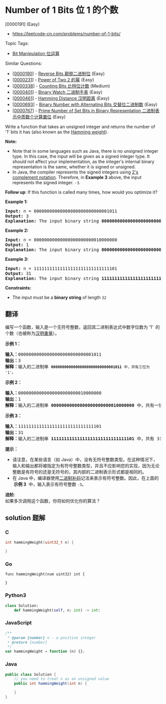 # Number of 1 Bits 位 1 的个数

[0000191] (Easy)

- https://leetcode-cn.com/problems/number-of-1-bits/

Topic Tags:

- [Bit Manipulation 位运算](https://leetcode-cn.com/tag/bit-manipulation/)

Similar Questions:

- [[0000190](https://leetcode-cn.com/problems/reverse-bits/)] - [Reverse Bits 颠倒二进制位](./0000190.reverse-bits.md) (Easy)
- [[0000231](https://leetcode-cn.com/problems/power-of-two/)] - [Power of Two 2 的幂](./0000231.power-of-two.md) (Easy)
- [[0000338](https://leetcode-cn.com/problems/counting-bits/)] - [Counting Bits 比特位计数](./0000338.counting-bits.md) (Medium)
- [[0000401](https://leetcode-cn.com/problems/binary-watch/)] - [Binary Watch 二进制手表](./0000401.binary-watch.md) (Easy)
- [[0000461](https://leetcode-cn.com/problems/hamming-distance/)] - [Hamming Distance 汉明距离](./0000461.hamming-distance.md) (Easy)
- [[0000693](https://leetcode-cn.com/problems/binary-number-with-alternating-bits/)] - [Binary Number with Alternating Bits 交替位二进制数](./0000693.binary-number-with-alternating-bits.md) (Easy)
- [[0000767](https://leetcode-cn.com/problems/prime-number-of-set-bits-in-binary-representation/)] - [Prime Number of Set Bits in Binary Representation 二进制表示中质数个计算置位](./0000767.prime-number-of-set-bits-in-binary-representation.md) (Easy)

Write a function that takes an unsigned integer and returns the number of '1' bits it has (also known as the [Hamming weight](http://en.wikipedia.org/wiki/Hamming_weight)).

**Note:**

- Note that in some languages such as Java, there is no unsigned integer type. In this case, the input will be given as a signed integer type. It should not affect your implementation, as the integer's internal binary representation is the same, whether it is signed or unsigned.
- In Java, the compiler represents the signed integers using [2's complement notation](https://en.wikipedia.org/wiki/Two%27s_complement). Therefore, in **Example 3** above, the input represents the signed integer. `-3`.

**Follow up**: If this function is called many times, how would you optimize it?

**Example 1:**

<pre><strong>Input:</strong> n = 00000000000000000000000000001011
<strong>Output:</strong> 3
<strong>Explanation:</strong> The input binary string <strong>00000000000000000000000000001011</strong> has a total of three '1' bits.
</pre>

**Example 2:**

<pre><strong>Input:</strong> n = 00000000000000000000000010000000
<strong>Output:</strong> 1
<strong>Explanation:</strong> The input binary string <strong>00000000000000000000000010000000</strong> has a total of one '1' bit.
</pre>

**Example 3:**

<pre><strong>Input:</strong> n = 11111111111111111111111111111101
<strong>Output:</strong> 31
<strong>Explanation:</strong> The input binary string <strong>11111111111111111111111111111101</strong> has a total of thirty one '1' bits.
</pre>

**Constraints:**

- The input must be a **binary string** of length `32`

## 翻译

编写一个函数，输入是一个无符号整数，返回其二进制表达式中数字位数为 ‘1’  的个数（也被称为[汉明重量](https://baike.baidu.com/item/%E6%B1%89%E6%98%8E%E9%87%8D%E9%87%8F)）。

**示例 1：**

<pre><strong>输入：</strong>00000000000000000000000000001011
<strong>输出：</strong>3
<strong>解释：</strong>输入的二进制串 <code><strong>00000000000000000000000000001011</strong>&nbsp;中，共有三位为 '1'。</code>
</pre>

**示例 2：**

<pre><strong>输入：</strong>00000000000000000000000010000000
<strong>输出：</strong>1
<strong>解释：</strong>输入的二进制串 <strong>00000000000000000000000010000000</strong>&nbsp;中，共有一位为 '1'。
</pre>

**示例 3：**

<pre><strong>输入：</strong>11111111111111111111111111111101
<strong>输出：</strong>31
<strong>解释：</strong>输入的二进制串 <strong>11111111111111111111111111111101</strong> 中，共有 31 位为 '1'。</pre>

**提示：**

- 请注意，在某些语言（如 Java）中，没有无符号整数类型。在这种情况下，输入和输出都将被指定为有符号整数类型，并且不应影响您的实现，因为无论整数是有符号的还是无符号的，其内部的二进制表示形式都是相同的。
- 在 Java 中，编译器使用[二进制补码](https://baike.baidu.com/item/二进制补码/5295284)记法来表示有符号整数。因此，在上面的  **示例 3**  中，输入表示有符号整数 `-3`。

**进阶**:  
如果多次调用这个函数，你将如何优化你的算法？

## solution 题解

### C

```c
int hammingWeight(uint32_t n) {

}
```

### Go

```golang
func hammingWeight(num uint32) int {

}
```

### Python3

```python
class Solution:
    def hammingWeight(self, n: int) -> int:

```

### JavaScript

```javascript
/**
 * @param {number} n - a positive integer
 * @return {number}
 */
var hammingWeight = function (n) {};
```

### Java

```java
public class Solution {
    // you need to treat n as an unsigned value
    public int hammingWeight(int n) {

    }
}
```
